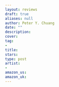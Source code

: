 ```yaml
---
layout: reviews
draft: true
aliases: null
author: Peter Y. Chuang
date: ""
description:
cover:
tag:
-
title:
stars:
type: post
artist:
-
amazon_us:
amazon_uk:
---
```

